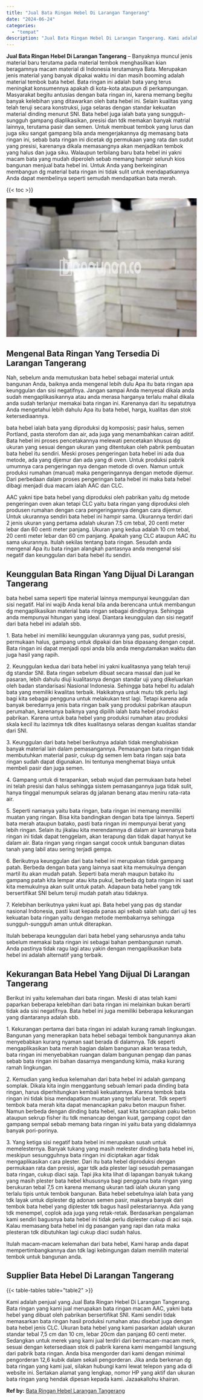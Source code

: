 ```yaml
---
title: "Jual Bata Ringan Hebel Di Larangan Tangerang"
date: "2024-06-24"
categories: 
  - "tempat"
description: "Jual Bata Ringan Hebel Di Larangan Tangerang. Kami adalah penjual yang Jual Bata Ringan Hebel Di Larangan Tangerang. Bata ringan yang kami jual merupakan bat..."
---
```


**Jual Bata Ringan Hebel Di Larangan Tangerang** – Banyaknya muncul jenis material baru terutama pada material tembok menghasilkan kian beragamnya macam material di Indonesia terutamanya Bata. Merupakan jenis material yang banyak dipakai waktu ini dan masih booming adalah material tembok bata hebel. Bata ringan ini adalah bata yang terus meningkat konsumennya apakah di kota-kota ataupun di perkampungan. Masyarakat begitu antusias dengan bata ringan ini, karena memang begitu banyak kelebihan yang ditawarkan oleh bata hebel ini. Selain kualitas yang telah teruji secara konstruksi, juga selaras dengan standar kekuatan material dinding menurut SNI. Bata hebel juga ialah bata yang sungguh-sungguh gampang diaplikasikan, presisi dan tdk memakan banyak matrial lainnya, terutama pasir dan semen. Untuk membuat tembok yang lurus dan juga siku sangat gampang bila anda mengerjakannya dg memasang bata ringan ini, sebab bata ringan ini dicetak dg permukaan yang rata dan sudut yang presisi, karenanya dikala memasangnya akan menjadikan tembok yang halus dan juga siku. Walaupun terbilang baru bata hebel ini yakni macam bata yang mudah diperoleh sebab memang hampir seluruh kios bangunan menjual bata hebel ini. Untuk Anda yang berkeinginan membangun dg material bata ringan ini tidak sulit untuk mendapatkannya Anda dapat membelinya seperti semudah mendapatkan bata merah.

{{< toc >}}

![Jual Bata Ringan Hebel Di Larangan Tangerang](/images/jual-hebel-murah-06.png)

## Mengenal Bata Ringan Yang Tersedia Di Larangan Tangerang

Nah, sebelum anda memutuskan bata hebel sebagai material untuk bangunan Anda, baiknya anda mengenal lebih dulu Apa itu bata ringan apa keunggulan dan sisi negatifnya. Jangan sampai Anda menyesal dikala anda sudah mengaplikasikannya atau anda merasa harganya terlalu mahal dikala anda sudah terlanjur memakai bata ringan ini. Karenanya dari itu sepatutnya Anda mengetahui lebih dahulu Apa itu bata hebel, harga, kualitas dan stok ketersediaannya.

bata hebel ialah bata yang diproduksi dg komposisi; pasir halus, semen Portland, pasta sterofom dan air, ada juga yang menambahkan cairan aditif. Bata hebel ini proses pencetakannya melewati pencetakan khusus dg ukuran yang sesuai dengan ukuran yang ditentukan oleh pabrik pembuatan bata hebel itu sendiri. Meski proses pengeringan bata hebel ini ada dua metode, ada yang dijemur dan ada yang di oven. Untuk produksi pabrik umumnya cara pengeringan nya dengan metode di oven. Namun untuk produksi rumahan (manual) maka pengeringannya dengan metode dijemur. Dari perbedaan dalam proses pengeringan bata hebel ini maka bata hebel dibagi menjadi dua macam ialah AAC dan CLC.

AAC yakni tipe bata hebel yang diproduksi oleh pabrikan yaitu dg metode pengeringan oven akan tetapi CLC yaitu bata ringan yang diproduksi oleh produsen rumahan dengan cara pengeringannya dengan cara dijemur. Untuk ukurannya sendiri bata hebel ini hampir sama. Ukurannya terdiri dari 2 jenis ukuran yang pertama adalah ukuran 7.5 cm tebal, 20 centi meter lebar dan 60 centi meter panjang. Ukuran yang kedua adalah 10 cm tebal, 20 centi meter lebar dan 60 cm panjang. Apakah yang CLC ataupun AAC itu sama ukurannya. Itulah sekilas tentang bata ringan. Sesudah anda mengenal Apa itu bata ringan alangkah pantasnya anda mengenal sisi negatif dan keunggulan dari bata hebel itu sendiri.

## Keunggulan Bata Ringan Yang Dijual Di Larangan Tangerang

bata hebel sama seperti tipe material lainnya mempunyai keunggulan dan sisi negatif. Hal ini wajib Anda kenal bila anda berencana untuk membangun dg mengaplikasikan material bata ringan sebagai dindingnya. Sehingga anda mempunyai hitungan yang ideal. Diantara keunggulan dan sisi negatif dari bata hebel ini adalah sbb.

1\. Bata hebel ini memiliki keunggulan ukurannya yang pas, sudut presisi, permukaan halus, gampang untuk dipakai dan bisa dipasang dengan cepat. Bata ringan ini dapat menjadi opsi anda bila anda mengutamakan waktu dan juga hasil yang rapih.

2\. Keunggulan kedua dari bata hebel ini yakni kualitasnya yang telah teruji dg standar SNI. Bata ringan sebelum dibuat secara massal dan jual ke pasaran, lebih dahulu diuji kualitasnya dengan standar uji yang dikeluarkan oleh badan standarisasi Nasional Indonesia. Sehingga bata hebel itu adalah bata yang memiliki kwalitas terbaik. Hakikatnya untuk mutu tdk perlu lagi bagi kita sebagai pengguna untuk melakukan test lagi. Tetapi karena ada banyak beredarnya jenis bata ringan baik yang produksi pabrikan ataupun perumahan, karenanya baiknya yang dipilih ialah bata hebel produksi pabrikan. Karena untuk bata hebel yang produksi rumahan atau produksi skala kecil itu lazimnya tdk dites kualitasnya selaras dengan kualitas standar dari SNI.

3\. Keunggulan dari bata hebel berikutnya adalah tidak menghabiskan banyak material lain dalam pemasangannya. Pemasangan bata ringan tidak membutuhkan material pasir, cukup dg semen lem bata ringan saja bata ringan sudah dapat digunakan. Ini tentunya menghemat biaya untuk membeli pasir dan juga semen.

4\. Gampang untuk di terapankan, sebab wujud dan permukaan bata hebel ini telah presisi dan halus sehingga sistem pemasangannya juga tidak sulit, hanya tinggal menumpuk selaras dg jalanan benang atau meniru rata-rata air.

5\. Seperti namanya yaitu bata ringan, bata ringan ini memang memiliki muatan yang ringan. Bisa kita bandingkan dengan bata tipe lainnya. Seperti bata merah ataupun batako, pasti bata ringan ini mempunyai berat yang lebih ringan. Selain itu jikalau kita merendamnya di dalam air karenanya bata ringan ini tidak dapat tenggelam, akan terapung dan tidak dapat hanyut ke dalam air. Bata ringan yang ringan sangat cocok untuk bangunan diatas tanah yang labil atau sering terjadi gempa.

6\. Berikutnya keunggulan dari bata hebel ini merupakan tidak gampang patah. Berbeda dengan bata yang lainnya saat kita memukulnya dengan martil itu akan mudah patah. Seperti bata merah maupun batako itu gampang patah kita lempar atau kita pukul, berbeda dg bata ringan ini saat kita memukulnya akan sulit untuk patah. Adapaun bata hebel yang tdk bersertifikat SNI belum teruji mudah patah atau tidaknya.

7\. Kelebihan berikutnya yakni kuat api. Bata hebel yang pas dg standar nasional Indonesia, pasti kuat kepada panas api sebab salah satu dari uji tes kekuatan bata ringan yaitu dengan metode membakarnya sehingga sungguh-sungguh aman untuk diterapkan.

Itulah beberapa keunggulan dari bata hebel yang seharusnya anda tahu sebelum memakai bata ringan ini sebagai bahan pembangunan rumah. Anda pastinya tidak ragu lagi atau yakin dengan mengaplikasikan bata hebel ini adalah alternatif yang terbaik.

## Kekurangan Bata Hebel Yang Dijual Di Larangan Tangerang

Berikut ini yaitu kelemahan dari bata ringan. Meski di atas telah kami paparkan beberapa kelebihan dari bata ringan ini melainkan bukan berarti tidak ada sisi negatifnya. Bata hebel ini juga memiliki beberapa kekurangan yang diantaranya adalah sbb.

1\. Kekurangan pertama dari bata ringan ini adalah kurang ramah lingkungan. Bangunan yang menerapkan bata hebel sebagai tembok bangunannya akan menyebabkan kurang nyaman saat berada di dalamnya. Tdk seperti mengaplikasikan bata merah bagian dalam bangunan akan terasa teduh, bata ringan ini menyebabkan ruangan dalam bangunan pengap dan panas sebab bata ringan ini bahan dasarnya mengandung kimia, maka kurang ramah lingkungan.

2\. Kemudian yang kedua kelemahan dari bata hebel ini adalah gampang somplak. Dikala kita ingin menggantung sebuah lemari pada dinding bata ringan, harus diperhitungkan kembali kekuatannya. Karena tembok bata ringan ini tidak bisa mendapatkan muatan yang terlalu berat. Tdk seperti tembok bata merah kita dapat menancapkan paku beton maupun fisher. Namun berbeda dengan dinding bata hebel, saat kita tancapkan paku beton ataupun sekrup fisher itu tdk menancap dengan kuat, gampang copot dan gampang sempal sebab memang bata ringan ini yaitu bata yang didalamnya banyak pori-porinya.

3\. Yang ketiga sisi negatif bata hebel ini merupakan susah untuk memelesternya. Banyak tukang yang masih melester dinding bata hebel ini, meskipun sesungguhnya bata ringan ini diciptakan agar tidak mengaplikasikan cara plester. Dari itu bata hebel diproduksi dengan permukaan rata dan presisi, agar tdk ada plester lagi sesudah pemasangan bata ringan, cukup diaci saja. Tapi jika kita lihat di lapangan banyak tukang yang masih plester bata hebel khususnya bagi pengguna bata ringan yang berukuran tebal 7,5 cm karena memang ukuran tadi ialah ukuran yang terlalu tipis untuk tembok bangunan. Bata hebel sebetulnya ialah bata yang tdk layak untuk diplester dg adonan semen pasir, makanya banyak dari tembok bata hebel yang diplester tdk bagus hasil pelestariannya. Ada yang tdk menempel, coplok ada juga yang retak-retak. Berdasarkan pengalaman kami sendiri bagusnya bata hebel ini tidak perlu diplester cukup di aci saja. Kalau memasang bata hebel ini dg pasangan yang rapi dan rata maka plesteran tdk dibutuhkan lagi cukup diaci sudah halus.

Itulah macam-macam kelemahan dari bata hebel, Kami harap anda dapat mempertimbangkannya dan tdk lagi kebingungan dalam memilih material tembok untuk bangunan anda.

## Supplier Bata Hebel Di Larangan Tangerang

{{< table-tables table="table2" >}}

Kami adalah penjual yang Jual Bata Ringan Hebel Di Larangan Tangerang. Bata ringan yang kami jual merupakan bata ringan macam AAC, yakni bata hebel yang dibuat oleh pabrikan bersertifikat SNI. Kami sendiri tidak memasarkan bata ringan hasil produksi rumahan atau disebut juga dengan bata hebel jenis CLC. Ukuran bata hebel yang kami pasarkan adalah ukuran standar tebal 7,5 cm dan 10 cm, lebar 20cm dan panjang 60 centi meter. Sedangkan untuk merek yang kami jual terdiri dari bermacam-macam merk, sesuai dengan ketersediaan stok di pabrik karena kami mengambil langsung dari pabrik bata ringan. Anda bisa mengorder dari kami dengan minimal pengorderan 12,6 kubik dalam sekali pengorderan. Jika anda berkenan dg bata ringan yang kami jual, silakan hubungi kami lewat telepon yang ada di website ini. Sertakan alamat yang lengkap, nomor HP yang aktif dan ukuran bata ringan yang hendak dipesan kepada kami. Jazaakallohu khairan.

**Ref by:** [Bata Ringan Hebel Larangan Tangerang](https://id.wikipedia.org/wiki/Bata)
